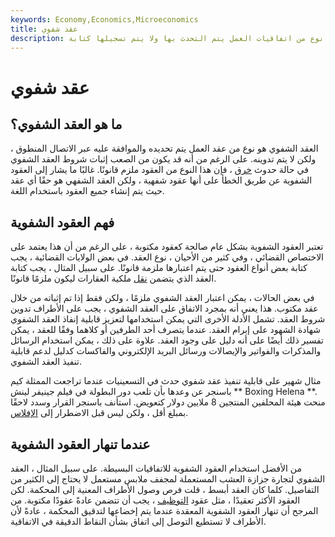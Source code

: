 ```yaml
---
keywords: Economy,Economics,Microeconomics
title: عقد شفوي
description: العقد الشفوي هو نوع من اتفاقيات العمل يتم التحدث بها ولا يتم تسجيلها كتابة.
---
```


# عقد شفوي
## ما هو العقد الشفوي؟

العقد الشفوي هو نوع من عقد العمل يتم تحديده والموافقة عليه عبر الاتصال المنطوق ، ولكن لا يتم تدوينه. على الرغم من أنه قد يكون من الصعب إثبات شروط العقد الشفوي في حالة حدوث [خرق](/breach-of-contract) ، فإن هذا النوع من العقود ملزم قانونًا. غالبًا ما يشار إلى العقود الشفوية عن طريق الخطأ على أنها عقود شفهية ، ولكن العقد الشفهي هو حقًا أي عقد حيث يتم إنشاء جميع العقود باستخدام اللغة.

## فهم العقود الشفوية

تعتبر العقود الشفوية بشكل عام صالحة كعقود مكتوبة ، على الرغم من أن هذا يعتمد على الاختصاص القضائي ، وفي كثير من الأحيان ، نوع العقد. في بعض الولايات القضائية ، يجب كتابة بعض أنواع العقود حتى يتم اعتبارها ملزمة قانونًا. على سبيل المثال ، يجب كتابة العقد الذي يتضمن [نقل](/conveyance) ملكية العقارات ليكون ملزمًا قانونًا.

في بعض الحالات ، يمكن اعتبار العقد الشفوي ملزمًا ، ولكن فقط إذا تم إثباته من خلال عقد مكتوب. هذا يعني أنه بمجرد الاتفاق على العقد الشفوي ، يجب على الأطراف تدوين شروط العقد. تشمل الأدلة الأخرى التي يمكن استخدامها لتعزيز قابلية إنفاذ العقد الشفوي شهادة الشهود على إبرام العقد. عندما يتصرف أحد الطرفين أو كلاهما وفقًا للعقد ، يمكن تفسير ذلك أيضًا على أنه دليل على وجود العقد. علاوة على ذلك ، يمكن استخدام الرسائل والمذكرات والفواتير والإيصالات ورسائل البريد الإلكتروني والفاكسات كدليل لدعم قابلية تنفيذ العقد الشفوي.

مثال شهير على قابلية تنفيذ عقد شفوي حدث في التسعينيات عندما تراجعت الممثلة كيم باسنجر عن وعدها بأن تلعب دور البطولة في فيلم جينيفر لينش ** Boxing Helena **. منحت هيئة المحلفين المنتجين 8 ملايين دولار كتعويض. استأنف باسنجر القرار وسدد لاحقًا بمبلغ أقل ، ولكن ليس قبل الاضطرار إلى [الإفلاس](/bankruptcy).

## عندما تنهار العقود الشفوية

من الأفضل استخدام العقود الشفوية للاتفاقيات البسيطة. على سبيل المثال ، العقد الشفوي لتجارة جزازة العشب المستعملة لمجفف ملابس مستعمل لا يحتاج إلى الكثير من التفاصيل. كلما كان العقد أبسط ، قلت فرص وصول الأطراف المعنية إلى المحكمة. لكن العقود الأكثر تعقيدًا ، مثل عقود [التوظيف](/terms-of-employment) ، يجب أن تتضمن عادةً عقودًا مكتوبة. من المرجح أن تنهار العقود الشفوية المعقدة عندما يتم إخضاعها لتدقيق المحكمة ، عادةً لأن الأطراف لا تستطيع التوصل إلى اتفاق بشأن النقاط الدقيقة في الاتفاقية.

